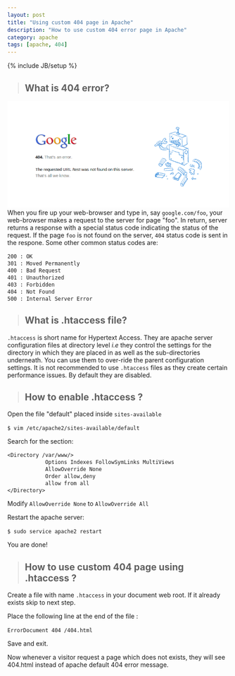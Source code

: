 ```yaml
---
layout: post
title: "Using custom 404 page in Apache"
description: "How to use custom 404 error page in Apache"
category: apache
tags: [apache, 404]
---
```

{% include JB/setup %}


> ## What is 404 error?

![404 error](/assets/themes/twitter/img/404.png)
When you fire up your web-browser and type in, say `google.com/foo`, your web-browser makes a request to the server for page "foo". In return, server returns a response with a special status code indicating the status of the request. If the page `foo` is not found on the server, `404` status code is sent in the respone. Some other common status codes are:

    200 : OK
    301 : Moved Permanently
    400 : Bad Request
    401 : Unauthorized
    403 : Forbidden
    404 : Not Found
    500 : Internal Server Error

> ## What is .htaccess file?

`.htaccess` is short name for Hypertext Access. They are apache server configuration files at directory level *i.e* they control the settings for the directory in which they are placed in as well as the sub-directories underneath. You can use them to over-ride the parent configuration settings. It is not recommended to use `.htaccess` files as they create certain performance issues. By default they are disabled.

> ## How to enable .htaccess ?

Open the file "default" placed inside `sites-available`

`$ vim /etc/apache2/sites-available/default`

Search for the section:

    <Directory /var/www/>
                Options Indexes FollowSymLinks MultiViews
                AllowOverride None
                Order allow,deny
                allow from all
    </Directory>

Modify `AllowOverride None` to `AllowOverride All`

Restart the apache server:

`$ sudo service apache2 restart`

You are done!

> ## How to use custom 404 page using .htaccess ?

Create a file with name `.htaccess` in your document web root. If it already exists skip to next step.

Place the following line at the end of the file :

`ErrorDocument 404 /404.html`

Save and exit.

Now whenever a visitor request a page which does not exists, they will see 404.html instead of apache default 404 error message.